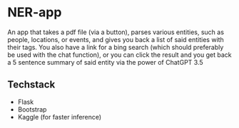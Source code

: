 # NER-app
An app that takes a pdf file (via a button), parses various entities, such as people, locations, or events, and gives you back a list of said entities with their tags.
You also have a link for a bing search (which should preferably be used with the chat function), or you can click the result and you get back a 5 sentence summary of said
entity via the power of ChatGPT 3.5

## Techstack
* Flask
* Bootstrap
* Kaggle (for faster inference)
